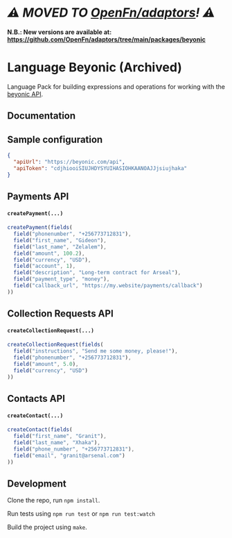 # _⚠️ MOVED TO [OpenFn/adaptors](https://github.com/OpenFn/adaptors)! ⚠️_

**N.B.: New versions are available at: https://github.com/OpenFn/adaptors/tree/main/packages/beyonic**

# Language Beyonic (Archived)

Language Pack for building expressions and operations for working with
the [beyonic API](http://apidocs.beyonic.com/).

Documentation
-------------

## Sample configuration

```json
{
  "apiUrl": "https://beyonic.com/api",
  "apiToken": "cdjhiooiSIUJHDYSYUIHASIOHKAANOAJJjsiujhaka"
}
```

## Payments API

#### `createPayment(...)`
```js
createPayment(fields(
  field("phonenumber", "+256773712831"),
  field("first_name", "Gideon"),
  field("last_name", "Zelalem"),
  field("amount", 100.2),
  field("currency", "USD"),
  field("account", 1),
  field("description", "Long-term contract for Arseal"),
  field("payment_type", "money"),
  field("callback_url", "https://my.website/payments/callback")
))
```

## Collection Requests API

#### `createCollectionRequest(...)`
```js
createCollectionRequest(fields(
  field("instructions", "Send me some money, please!"),
  field("phonenumber", "+256773712831"),
  field("amount", 5.0),
  field("currency", "USD")
))
```

## Contacts API

#### `createContact(...)`
```js
createContact(fields(
  field("first_name", "Granit"),
  field("last_name", "Xhaka"),
  field("phone_number", "+256773712831"),
  field("email", "granit@arsenal.com")
))
```

Development
-----------

Clone the repo, run `npm install`.

Run tests using `npm run test` or `npm run test:watch`

Build the project using `make`.
